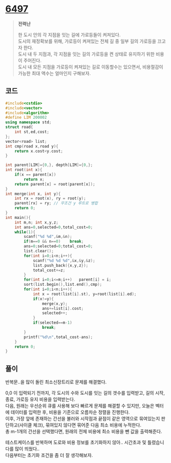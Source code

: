 # [6497](https://www.acmicpc.net/problem/6497)

> __전력난__
>
> 한 도시 안의 각 지점을 잇는 길에 가로등들이 켜져있다.  
> 도시의 재정확보를 위해, 가로등이 켜져있는 전체 길 중 일부 길의 가로등을 끄고자 한다.  
> 도시 내 두 지점과, 각 지점을 잇는 길의 가로등을 켠 상태로 유지하기 위한 비용이 주어진다.  
> 도시 내 모든 지점을 가로등이 켜져있는 길로 이동할수는 있으면서, 비용절감이 가능한 최대 액수는 얼마인지 구해보자.

## 코드

```cpp
#include<cstdio>
#include<vector>
#include<algorithm>
#define LIM 200002
using namespace std;
struct road{
    int st,ed,cost;
};
vector<road> list;
int cmp(road x,road y){
    return x.cost<y.cost;
}

int parent[LIM]={0,}, depth[LIM]={0,};
int root(int x){
    if(x == parent[x])
        return x;
    return parent[x] = root(parent[x]);
}
int merge(int x, int y){
    int rx = root(x), ry = root(y);
    parent[rx] = ry; // 무조건 y 루트로 병합
    return 0;
}
int main(){
    int m,n; int x,y,z;
    int ans=0,selected=0,total_cost=0;
    while(1){
        scanf("%d %d",&m,&n);
        if(m==0 && n==0)    break;
        ans=0;selected=0;total_cost=0;
        list.clear();
        for(int i=0;i<n;i++){
            scanf("%d %d %d",&x,&y,&z);
            list.push_back({x,y,z});
            total_cost+=z;
        }
        for(int i=0;i<=m;i++)   parent[i] = i;
        sort(list.begin(),list.end(),cmp);
        for(int i=0;i<n;i++){
            int x = root(list[i].st), y=root(list[i].ed);
            if(x!=y){
                merge(x,y);
                ans+=list[i].cost;
                selected++;
            }
            if(selected==m-1)
                break;
        }
        printf("%d\n",total_cost-ans);
    }
    return 0;
}
```

## 풀이

반복문..을 많이 돌린 최소신장트리로 문제를 해결했다.  

0,0 이 입력되기 전까지, 각 도시의 수와 도시를 잇는 길의 갯수를 입력받고, 길의 시작, 종료, 가로등 유지 비용을 입력받는다.  
다음, 원래는 우선순위 큐를 사용해 보다 빠르게 문제를 해결할 수 있지만, 오늘은 벡터에 데이터를 입력한 후, 비용을 기준으로 오름차순 정렬을 진행한다.  
이후, 가장 앞에 존재하는 간선을 불러와 시작점과 끝점이 같은 영역으로 묶여있는지 판단하고(사이클 체크), 묶여있지 않다면 묶어준 다음 최소 비용에 누적한다.  
총 m-1개의 간선을 선택했다면, 원래의 전체 비용에 최소 비용을 뺀 값을 출력해준다.

테스트케이스를 반복하며 도로와 비용 정보를 초기화하지 않아.. 시간초과 및 틀렸습니다를 많이 띄웠다..  
다음부터는 초기화 조건을 좀 더 잘 생각해보자.
